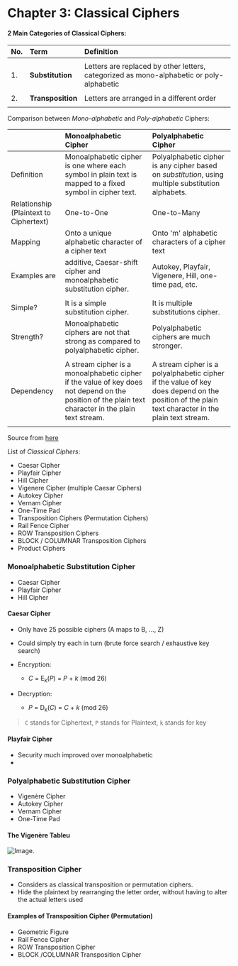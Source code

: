 # Chapter 3: Classical Ciphers

#### 2 Main Categories of Classical Ciphers:

| No. | Term | Definition |
| :--- | :--- | :--- |
|||
| 1. | **Substitution** | Letters are replaced by other letters, categorized as mono-alphabetic or poly-alphabetic |
|||
| 2. | **Transposition** | Letters are arranged in a different order |
|||

Comparison between *Mono-alphabetic* and *Poly-alphabetic* Ciphers:

| | **Monoalphabetic Cipher** | **Polyalphabetic Cipher** |
| :--- | :--- | :--- |
| Definition |Monoalphabetic cipher is one where each symbol in plain text is mapped to a fixed symbol in cipher text. | Polyalphabetic cipher is any cipher based on *substitution*, using multiple substitution alphabets.|
| Relationship (Plaintext to Ciphertext) |One-to-One | One-to-Many |
| Mapping | Onto a unique alphabetic character of a cipher text | Onto 'm' alphabetic characters of a cipher text |
| Examples are | additive, Caesar-shift cipher and monoalphabetic substitution cipher.| Autokey, Playfair, Vigenere, Hill, one-time pad, etc.|
|||
| Simple? | It is a simple substitution cipher. | It is multiple substitutions cipher. |
| Strength? |  Monoalphabetic ciphers are not that strong as compared to polyalphabetic cipher. | Polyalphabetic ciphers are much stronger. |
|||
| Dependency | A stream cipher is a monoalphabetic cipher if the value of key does not depend on the position of the plain text character in the plain text stream. | A stream cipher is a polyalphabetic cipher if the value of key does depend on the position of the plain text character in the plain text stream. |
|||

Source from [here](https://www.geeksforgeeks.org/difference-between-monoalphabetic-cipher-and-polyalphabetic-cipher/#:~:text=Monoalphabetic%20cipher%20is%20one%20where,substitution%2C%20using%20multiple%20substitution%20alphabets.&text=The%20relationship%20between%20a%20character,is%20one%2Dto%2Done.)
 
List of *Classical Ciphers*:

+ Caesar Cipher
+ Playfair Cipher
+ Hill Cipher
+ Vigenere Cipher (multiple Caesar Ciphers)
+ Autokey Cipher
+ Vernam Cipher
+ One-Time Pad
+ Transposition Ciphers (Permutation Ciphers)
+ Rail Fence Cipher
+ ROW Transposition Ciphers
+ BLOCK / COLUMNAR Transposition Ciphers
+ Product Ciphers

### Monoalphabetic Substitution Cipher
+ Caesar Cipher
+ Playfair Cipher
+ Hill Cipher


#### Caesar Cipher
+ Only have 25 possible ciphers (A maps to B, ..., Z)
+ Could simply try each in turn (brute force search / exhaustive key search)
+ Encryption:
	+ *C* = E<sub>k</sub>(*P*) = *P* + *k* (mod 26)

+ Decryption:
	+ *P* = D<sub>k</sub>(*C*) = *C* + *k* (mod 26)

> `C` stands for Ciphertext, `P` stands for Plaintext, `k` stands for key

#### Playfair Cipher
+ Security much improved over monoalphabetic
+

### Polyalphabetic Substitution Cipher
+ Vigenère Cipher
+ Autokey Cipher
+ Vernam Cipher
+ One-Time Pad


#### The Vigenère Tableu

![Image.](https://pages.mtu.edu/~shene/NSF-4/Tutorial/VIG/FIG-VIG-Table.jpg)

### Transposition Cipher
+ Considers as classical transposition or permutation ciphers.
+ Hide the plaintext by rearranging the letter order, without having to alter the actual letters used

#### Examples of Transposition Cipher (Permutation)
+ Geometric Figure
+ Rail Fence Cipher
+ ROW Transposition Cipher
+ BLOCK /COLUMNAR Transposition Cipher